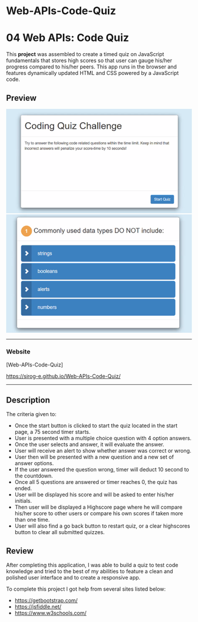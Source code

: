 # Web-APIs-Code-Quiz
# 04 Web APIs: Code Quiz

This **project** was assembled to create a timed quiz on JavaScript fundamentals that stores high scores so that user can gauge his/her progress compared to his/her peers. This app runs in the browser and features dynamically updated HTML and CSS powered by a JavaScript code.


## Preview

![Code Quiz Challenge](./Preview-Code-Quiz.png)
![Code Quiz Question 1](./Code-Quiz-Question1.png)

---

### Website

[Web-APIs-Code-Quiz]

https://sirog-e.github.io/Web-APIs-Code-Quiz/

---

## Description

The criteria given to:
- Once the start button is clicked to start the quiz located in the start page, a 75 second timer starts.
- User is presented with a multiple choice question with 4 option answers.
- Once the user selects and answer, it will evaluate the answer.
- User will receive an alert to show whether answer was correct or wrong.
- User then will be presented with a new question and a new set of answer options.
- If the user answered the question wrong, timer will deduct 10 second to the countdown.
- Once all 5 questions are answered or timer reaches 0, the quiz has ended. 
- User will be displayed his score and will be asked to enter his/her initials.
- Then user will be displayed a Highscore page where he will compare his/her score to other users or compare his own scores if taken more than one time.
- User will also find a go back button to restart quiz, or a clear highscores button to clear all submitted quizzes. 


## Review

After completing this application, I was able to build a quiz to test code knowledge and tried to the best of my abilities to feature a clean and polished user interface and to create a responsive app.

To complete this project I got help from several sites listed below:

* https://getbootstrap.com/
* https://jsfiddle.net/
* https://www.w3schools.com/

